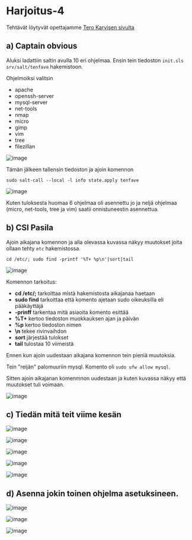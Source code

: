 # Harjoitus-4


Tehtävät löytyvät opettajamme [Tero Karvisen sivulta](https://terokarvinen.com/2021/configuration-management-systems-palvelinten-hallinta-ict4tn022-2021-autumn/#h4-aikajana)

## a) Captain obvious

Aluksi ladattiin saltin avulla 10 eri ohjelmaa. Ensin tein tiedoston `init.sls` `srv/salt/tenfave` hakemistoon.

Ohjelmoiksi valitsin

 * apache 
 * openssh-server
 * mysql-server
 * net-tools
 * nmap
 * micro
 * gimp
 * vim
 * tree
 * filezillan

![image](https://user-images.githubusercontent.com/93308960/143049544-41f4bef5-356a-41cd-ab7c-5ed5c1282c9a.png)

Tämän jälkeen tallensin tiedoston ja ajoin komennon

```
sudo salt-call --local -l info state.apply tenfave
```

![image](https://user-images.githubusercontent.com/93308960/143049655-f687b1e3-446f-4489-9819-01e3b607a56a.png)

Kuten tuloksesta huomaa 6 ohjelmaa oli asennettu jo ja neljä ohjelmaa (micro, net-tools, tree ja vim) saatii onnistuneestin asennettua.


## b) CSI Pasila

Ajoin aikajana komennon ja alla olevassa kuvassa näkyy muutokset joita ollaan tehty `etc` hakemistossa.

```
cd /etc/; sudo find -printf '%T+ %p\n'|sort|tail
```
![image](https://user-images.githubusercontent.com/93308960/143049938-f715fc53-a304-4359-a70d-e57ac5b61433.png)

Komennon tarkoitus:

* **cd /etc/;** tarkoittaa mistä hakemistosta aikajanaa haetaan
* **sudo find** tarkoittaa että komento ajetaan sudo oikeuksilla eli pääkäyttäjä 
* **-prinff** tarkentaa mitä asiaoita komento esittää
* **%T+** kertoo tiedoston muokkauksen ajan ja päivän
* **%p** kertoo tiedoston nimen
* **\n** tekee rivinvaihdon
* **sort** järjestää tulokset
* **tail** tulostaa 10 viimeistä

Ennen kun ajoin uudestaan aikajana komennon tein pieniä muutoksia. 

Tein "reijän" palomuuriin mysql. Komento oli `sudo ufw allow mysql`.

Sitten ajoin aikajanan komenmnon uudestaan ja kuten kuvassa näkyy että muutokset tuli voimaan. 

![image](https://user-images.githubusercontent.com/93308960/143051736-c5418d3a-624e-4b62-9de9-ea9a9932eb51.png)



## c) Tiedän mitä teit viime kesän


![image](https://user-images.githubusercontent.com/93308960/143080898-c53388ab-23d8-46e5-8e93-d9e930c7978a.png)


![image](https://user-images.githubusercontent.com/93308960/143081754-935aba59-55ab-4333-b3f0-4e6a7ab11186.png)

![image](https://user-images.githubusercontent.com/93308960/143081654-90d98326-e7a9-4a4b-a207-a3d6abfa2159.png)

![image](https://user-images.githubusercontent.com/93308960/143083129-23272a19-ed7c-46b8-8949-c31bdb8a3af6.png)



![image](https://user-images.githubusercontent.com/93308960/143070879-86dc076a-2e5d-47a2-b6dd-d0fe09b130d7.png)



## d) Asenna jokin toinen ohjelma asetuksineen.

![image](https://user-images.githubusercontent.com/93308960/143084715-4407d45b-306b-40b3-9555-10b4560874fb.png)



![image](https://user-images.githubusercontent.com/93308960/143084780-69130426-e897-45db-ae5b-41f56d647052.png)


![image](https://user-images.githubusercontent.com/93308960/143084658-4a74ce84-b227-46df-aa14-2bbfb5ffe0e3.png)

